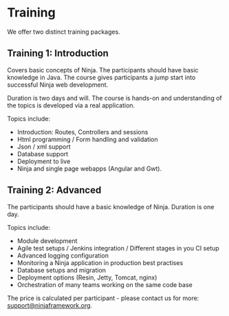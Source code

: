 Training
========

We offer two distinct training packages.

## Training 1: Introduction

Covers basic concepts of Ninja. The participants should have basic
knowledge in Java. The course gives participants a jump start into
successful Ninja web development.

Duration is two days and will. The course is hands-on and understanding
of the topics is developed via a real application.

Topics include:

 * Introduction: Routes, Controllers and sessions
 * Html programming / Form handling and validation
 * Json / xml support
 * Database support 
 * Deployment to live
 * Ninja and single page webapps (Angular and Gwt).


## Training 2: Advanced

The participants should have a basic knowledge of Ninja. Duration is one day.

Topics include:

 * Module development
 * Agile test setups / Jenkins integration / Different stages in you CI setup
 * Advanced logging configuration
 * Monitoring a Ninja application in production best practises
 * Database setups and migration
 * Deployment options (Resin, Jetty, Tomcat, nginx)
 * Orchestration of many teams working on the same code base

The price is calculated per participant - please contact us for more:
support@ninjaframework.org.